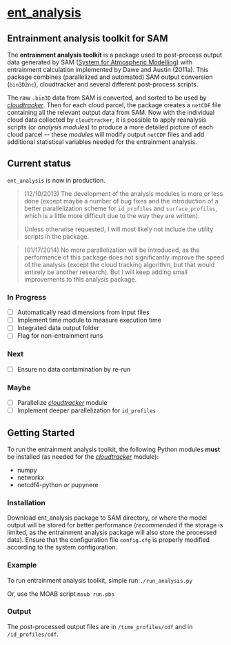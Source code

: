 [ent_analysis](https://github.com/lorenghoh/ent_analysis "ent_analysis")
==========

## Entrainment analysis toolkit for SAM ##
The **entrainment analysis toolkit** is a package used to post-process output data generated by SAM ([System for Atmospheric Modelling](http://rossby.msrc.sunysb.edu/~marat/SAM.html)) with entrainment calculation implemented by Dawe and Austin (2011a). This package combines (parallelized and automated) SAM output conversion (```bin3D2nc```), cloudtracker and several different post-process scripts. 

 The raw ```.bin3D``` data from SAM is converted, and sorted to be used by  [*cloudtracker*](https://github.com/freedryk/cloudtracker). Then for each cloud parcel, the package creates a ```netCDF``` file containing all the relevant output data from SAM. Now with the individual cloud data collected by ```cloudtracker```, it is possible to apply reanalysis scripts (or *analysis modules*) to produce a more detailed picture of each cloud parcel -- these *modules* will modify output ```netCDF``` files and add additional statistical variables needed for the entrainment analysis. 

## Current status ##
```ent_analysis``` is now in production.

> (12/10/2013) The development of the analysis modules is more or less done (except maybe a number of bug fixes and the introduction of a better parallelization scheme for ```id_profiles``` and ```surface_profiles```, which is a little more difficult due to the way they are written). 
>
> Unless otherwise requested, I will most likely not include the utility scripts in the package.

> (01/17/2014) No more parallelization will be introduced, as the performance of this package does not significantly improve the speed of the analysis (except the cloud tracking algorithm, but that would entirely be another research). But I will keep adding small improvements to this analysis package. 

### In Progress ###
- [ ] Automatically read dimensions from input files
- [ ] Implement time module to measure execution time
- [ ] Integrated data output folder
- [ ] Flag for non-entrainment runs

### Next ###
- [ ] Ensure no data contamination by re-run

### Maybe ###
- [ ] Parallelize [*cloudtracker*](https://github.com/freedryk/cloudtracker) module 
- [ ] Implement deeper parallelization for ```id_profiles```

## Getting Started ##
 To run the entrainment analysis toolkit, the following Python modules **must** be installed (as needed for the [*cloudtracker*](https://github.com/freedryk/cloudtracker) module):

- numpy
- networkx
- netcdf4-python *or* pupynere

### Installation ###
Download ent_analysis package to SAM directory, or where the model output will be stored for better performance (*recommended* if the storage is limited, as the entrainment analysis package will also store the processed data). Ensure that the configuration file ```config.cfg``` is properly modified according to the system configuration. 

### Example ###
 To run entrainment analysis toolkit, simple run:```./run_analysis.py```

Or, use the MOAB script ```msub run.pbs```

### Output ###
The post-processed output files are in ```/time_profiles/cdf``` and in ```/id_profiles/cdf```. 